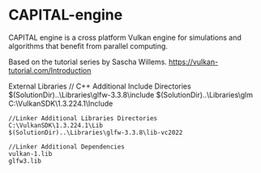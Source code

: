 # CAPITAL-engine
CAPITAL engine is a cross platform Vulkan engine for simulations and algorithms that benefit from parallel computing.

Based on the tutorial series by Sascha Willems.
https://vulkan-tutorial.com/Introduction

External Libraries
	// C++ Additional Include Directories
	$(SolutionDir)..\Libraries\glfw-3.3.8\include
	$(SolutionDir)..\Libraries\glm
	C:\VulkanSDK\1.3.224.1\Include

	//Linker Additional Libraries Directories
	C:\VulkanSDK\1.3.224.1\Lib
	$(SolutionDir)..\Libraries\glfw-3.3.8\lib-vc2022

	//Linker Additional Dependencies
	vulkan-1.lib
	glfw3.lib